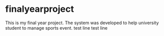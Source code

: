 # finalyearproject
This is my final year project. The system was developed to help university student to manage sports event.
test line
test line